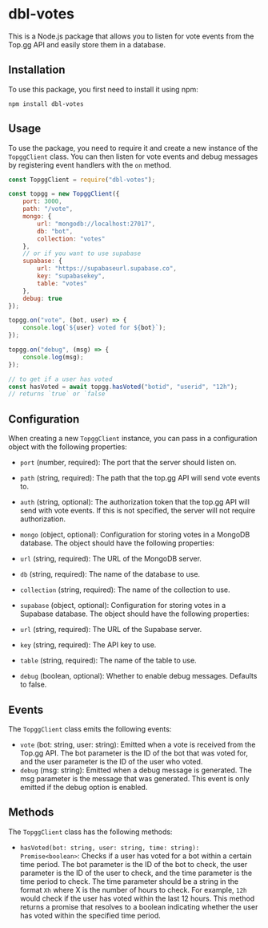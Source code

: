 # dbl-votes

This is a Node.js package that allows you to listen for vote events from the Top.gg API and easily store them in a database.

## Installation

To use this package, you first need to install it using npm:
```
npm install dbl-votes
```

## Usage

To use the package, you need to require it and create a new instance of the `TopggClient` class. You can then listen for vote events and debug messages by registering event handlers with the `on` method.

```js
const TopggClient = require("dbl-votes");

const topgg = new TopggClient({
    port: 3000,
    path: "/vote",
    mongo: {
        url: "mongodb://localhost:27017",
        db: "bot",
        collection: "votes"
    },
    // or if you want to use supabase
    supabase: {
        url: "https://supabaseurl.supabase.co",
        key: "supabasekey",
        table: "votes"
    },
    debug: true
});

topgg.on("vote", (bot, user) => {
    console.log(`${user} voted for ${bot}`);
});

topgg.on("debug", (msg) => {
    console.log(msg);
});

// to get if a user has voted
const hasVoted = await topgg.hasVoted("botid", "userid", "12h");
// returns `true` or `false`
```

## Configuration

When creating a new `TopggClient` instance, you can pass in a configuration object with the following properties:
* `port` (number, required): The port that the server should listen on.
* `path` (string, required): The path that the top.gg API will send vote events to.
* `auth` (string, optional): The authorization token that the top.gg API will send with vote events. If this is not specified, the server will not require authorization.

* `mongo` (object, optional): Configuration for storing votes in a MongoDB database. The object should have the following properties:
* `url` (string, required): The URL of the MongoDB server.
* `db` (string, required): The name of the database to use.
* `collection` (string, required): The name of the collection to use.

* `supabase` (object, optional): Configuration for storing votes in a Supabase database. The object should have the following properties:
* `url` (string, required): The URL of the Supabase server.
* `key` (string, required): The API key to use.
* `table` (string, required): The name of the table to use.

* `debug` (boolean, optional): Whether to enable debug messages. Defaults to false.

## Events

The `TopggClient` class emits the following events:
* `vote` (bot: string, user: string): Emitted when a vote is received from the Top.gg API. The bot parameter is the ID of the bot that was voted for, and the user parameter is the ID of the user who voted.
* `debug` (msg: string): Emitted when a debug message is generated. The msg parameter is the message that was generated. This event is only emitted if the debug option is enabled.

## Methods

The `TopggClient` class has the following methods:
* `hasVoted(bot: string, user: string, time: string): Promise<boolean>`: Checks if a user has voted for a bot within a certain time period. The bot parameter is the ID of the bot to check, the user parameter is the ID of the user to check, and the time parameter is the time period to check. The time parameter should be a string in the format `Xh` where X is the number of hours to check. For example, `12h` would check if the user has voted within the last 12 hours. This method returns a promise that resolves to a boolean indicating whether the user has voted within the specified time period.
